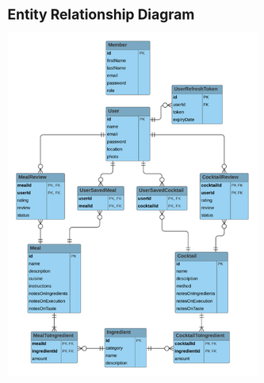# Entity Relationship Diagram

![ERD](https://github.com/nmezhenskyi/gastronomy-api/blob/master/assets/erd.png)
